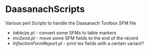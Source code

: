 # DaasanachScripts
Various perl Scripts to handle the Daasanach Toolbox SFM file

 * *tableize.pl* - convert some SFMs to table markers
 * *mv2end.pl* - move some SFM fields to the end of the record
 * *InflectionFormReport.pl* - print lex fields with a certain variant?
